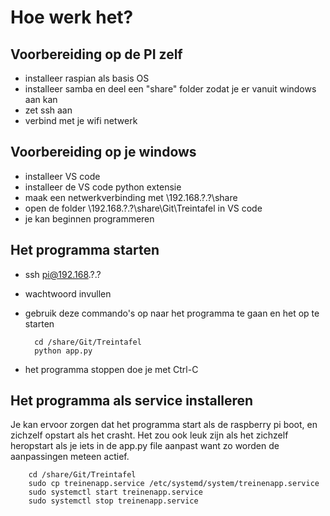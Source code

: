 # Hoe werk het?

## Voorbereiding op de PI zelf
- installeer raspian als basis OS
- installeer samba en deel een "share" folder zodat je er vanuit windows aan kan
- zet ssh aan
- verbind met je wifi netwerk

## Voorbereiding op je windows
- installeer VS code
- installeer de VS code python extensie
- maak een netwerkverbinding met \\192.168.?.?\share
- open de folder \\192.168.?.?\share\Git\Treintafel in VS code
- je kan beginnen programmeren

## Het programma starten
- ssh pi@192.168.?.?
- wachtwoord invullen
- gebruik deze commando's op naar het programma te gaan en het op te starten

        cd /share/Git/Treintafel
        python app.py
- het programma stoppen doe je met Ctrl-C

## Het programma als service installeren
Je kan ervoor zorgen dat het programma start als de raspberry pi boot, en zichzelf opstart als het crasht. Het zou ook leuk zijn als het zichzelf heropstart als je iets in de app.py file aanpast want zo worden de aanpassingen meteen actief.

        cd /share/Git/Treintafel
        sudo cp treinenapp.service /etc/systemd/system/treinenapp.service
        sudo systemctl start treinenapp.service
        sudo systemctl stop treinenapp.service

